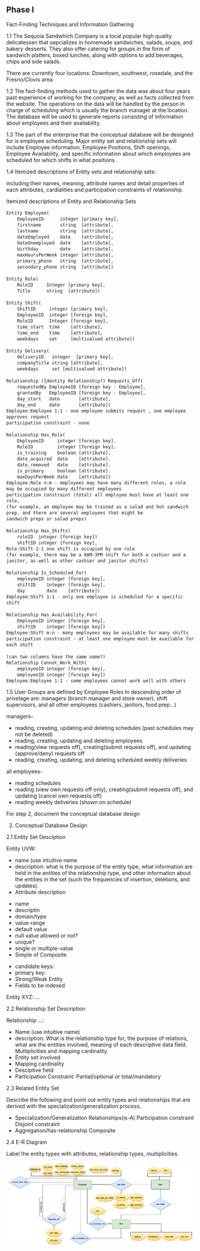 Phase I
--
Fact-Finding Techniques and Information Gathering

1.1 The Sequoia Sandwhich Company is a local popular high quality delicatessen
that sepcializes in homemade sandwiches, salads, soups, and bakery desserts.
They also offer catering for groups in the form of sandwich platters, boxed lunches,
along with options to add beverages, chips and side salads.

There are currently four locations:
Downtown, southwest, rosedale, and the Fresno/Clovis area.

1.2 The fact-finding methods used to gather the data was about four years
past experience of working for the company, as well as facts collected
from the website. The operations on the data will be handled by the
person in charge of scheduling which is usually the branch manager at
the location. The database will be used to generate reports consisting
of information about employees and their availability. 

1.3 The part of the enterprise that the conceptual database will be designed
for is employee scheduling.  Major entity set and relationship sets will
include Employee information, Employee Positions, Shift openings, Employee
Availability, and specific information about which employees are scheduled
for which shifts in what positions.


1.4 Itemized descriptions of Entity sets and relationship sets: 

including their names, meaning, attribute names and detail
properties of each attributes, cardialities and participation
constraints of relationship.

Itemized descriptions of Entity and Relationship Sets

    Entity Employee(
        EmployeeID      integer [primary key],
        firstname       string  [attribute],
        lastname        string  [attribute],
        dateEmployed    date    [attribute],
        dateUnemployed  date    [attribute],
        birthday        date    [attribute],
        maxHoursPerWeek integer [attribute],
        primary_phone   string  [attribute],
        secondary_phone string  [attribute])

    Entity Role(
        RoleID     Integer [primary key],
        Title      string  [attribute])

    Entity Shift(
        ShiftID     integer [primary key],
        EmployeeID  integer [foreign key],
        RoleID      Integer [foreign key],
        time_start  time    [attribute],
        time_end    time    [attribute],
        weekdays    set     [multivalued attribute])

    Entity Delivery(
        deliveryID   integer  [primary key],
        companyTitle string [attribute],
        weekdays     set [multivalued attribute])

    Relationship (Identity Relationship?) Requests_Off(
        requestedBy EmployeeID [foreign key - Employee],
        grantedBy   EmployeeID [foreign key - Employee],
        day_start   date       [attribute],
        day_end     date       [attribute])
    Employee:Employee 1:1 - one employee submits request , one employee approves request
    participation constraint - none

    Relationship Has_Role(
        EmployeeID     integer [foreign key].
        RoleID         integer [foreign key].
        is_training    boolean [attribute],
        date_acquired  date    [attribute].
        date_removed   date    [attribute].
        is_primary     boolean [attribute].
        maxDaysPerWeek date    [attribute])
    Employee:Role n:m - employees may have many different roles, a role may be occupied by many different employees
    participation constraint (total) all employee must have at least one role,
    (for example, an employee may be trained as a salad and hot sandwich prep, and there are several employees that might be
    sandwich preps or salad preps)

    Relationship Has_Shifts(
        roleID  integer [foreign key])
        shiftID integer [foreign key],
    Role:Shift 1:1 one shift is occupied by one role
    (for example, there may be a 8AM-3PM shift for both a cashier and a janitor, as well as other cashier and janitor shifts)

    Relationship Is_Scheduled_For(
        employeeID integer [foreign key],
        shiftID    integer [foreign key],
        day        date    [attribute])
    Employee:Shift 1:1 - only one employee is scheduled for a specific shift

    Relationship Has_Availability_For(
        EmployeeID integer [foreign key],
        shiftID    integer [foreign key])
    Employee:Shift m:n - many employees may be available for many shifts
    participation constraint - at least one employee must be available for each shift

    (can two columns have the same name?)
    Relationship Cannot_Work_With(
        employeeID integer [foreign key],
        employeeID integer [foreign key])
    Employee:Employee 1:1 - some employees cannot work well with others

1.5 User Groups are defined by Employee Roles
In descending order of privelage are: managers (branch manager and store owner),
shift supervisors, and all other employees (cashiers, janitors, food prep...)

managers-
* reading, creating, updating and deleting schedules (past schedules may not be deleted)
* reading, creating, updating and deleting employees
* reading(view requests off), creating(submit requests off), and updating (approve/deny) requests off
* reading, creating, updating, and deleting scheduled weekly deliveries

all employees-
* reading schedules
* reading (view own requests off only), creating(submit requests off), and updating (cancel own requests off)
* reading weekly deliveries (shown on schedule)

For step 2, document the conceptual database design

2. Conceptual Database Design

2.1 Entity Set Desciption

Entity UVW:
* name (use intuitive name
* description: what is the purpose of the entity
type, what information are held in the entities
of the relationship type, and other information
about the entities in the set (such the frequencies
of insertion, deletions, and updates).
* Attribute description
- name
- descriptin
- domain/type
- value-range
- default value
- null value allowed or not?
- unique?
- single or multiple-value
- Simple of Composite

* candidate keys:
* primary key:
* Strong/Weak Entity
* Fields to be indexed

Entity XYZ:
...

2.2 Relationship Set Description

Relationship ...:
* Name (use intuitive name)
* description: What is the relationship type for, the
purpose of relations, what are the entities involved,
meaning of each descriptive data field. Multiplicities
and mapping cardinality.
* Entity set involved
* Mapping cardinality
* Desciptive field
* Participation Constraint:
Partial/optional or total/mandatory

2.3 Related Entity Set

Describe the following and point out entity types and relationships
that are derived with the specialization/generalization process.

* Specialization/Generalization Relationships(is-A)
Participation constraint
Disjoint constraint
* Aggregation/has-relationship
Composite

2.4 E-R Diagram

Label the entity types with attributes, relationship types,
multiplicities.

![alt text](../ER_Diagram.png)
